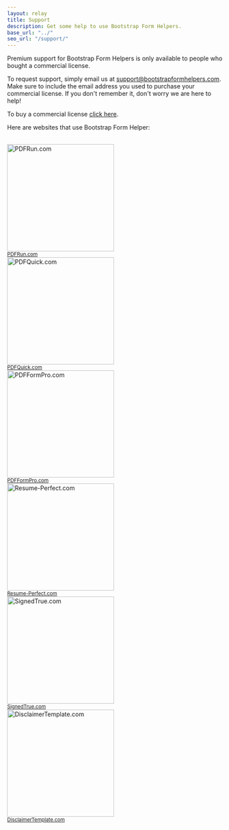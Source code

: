 ```yaml
---
layout: relay
title: Support
description: Get some help to use Bootstrap Form Helpers.
base_url: "../"
seo_url: "/support/"
---
```


Premium support for Bootstrap Form Helpers is only available to people who bought a commercial license.

To request support, simply email us at <a href="mailto:support@bootstrapformhelpers.com">support@bootstrapformhelpers.com</a>.
Make sure to include the email address you used to purchase your commercial license. If
you don't remember it, don't worry we are here to help!

To buy a commercial license [click here](../buy/).

Here are websites that use Bootstrap Form Helper:

<div class="container text-center">
	<br>
  <div class="col-lg-4 col-md-6 col-sm-12 text-center pb40">
  	<a href="https://www.pdfrun.com" target="_blank">
  		<img src="{{ page.base_url }}assets/img/pdfrun.png" alt="PDFRun.com" width="250">
  	</a>
  	<br>
  	<small><a href="https://www.pdfrun.com" target="_blank">PDFRun.com</a></small>
  </div>
  <div class="col-lg-4 col-md-6 col-sm-12 text-center pb40">
	<a href="https://www.pdfquick.com" target="_blank">
  		<img src="{{ page.base_url }}assets/img/pdfquick.png" alt="PDFQuick.com" width="250">
  	</a>
  	<br>
  	<small><a href="https://www.pdfquick.com" target="_blank">PDFQuick.com</a></small>
  </div>
  <div class="col-lg-4 col-md-6 col-sm-12 text-center pb40">
  	<a href="https://www.pdfformpro.com" target="_blank">
  		<img src="{{ page.base_url }}assets/img/pdfformpro.png" alt="PDFFormPro.com" width="250">
  	</a>
  	<br>
  	<small><a href="https://www.pdfformpro.com" target="_blank">PDFFormPro.com</a></small>
  </div>

  <div class="col-lg-4 col-md-6 col-sm-12 text-center pb40">
  	<a href="https://www.resume-perfect.com" target="_blank">
  		<img src="{{ page.base_url }}assets/img/resume.png" alt="Resume-Perfect.com" width="250">
  	</a>
  	<br>
  	<small><a href="https://www.resume-perfect.com" target="_blank">Resume-Perfect.com</a></small>
  </div>
  <div class="col-lg-4 col-md-6 col-sm-12 text-center pb40">
  	<a href="https://www.signedtrue.com" target="_blank">
  		<img src="{{ page.base_url }}assets/img/signedtrue.png" alt="SignedTrue.com" width="250">
  	</a>
  	<br>
  	<small><a href="https://www.signedtrue.com" target="_blank">SignedTrue.com</a></small>
  </div>
  <div class="col-lg-4 col-md-6 col-sm-12 text-center pb40">
  	<a href="https://www.DisclaimerTemplate.com" target="_blank">
  		<img src="{{ page.base_url }}assets/img/disclaimer.png" alt="DisclaimerTemplate.com" width="250">
  	</a>
  	<br>
  	<small><a href="https://www.DisclaimerTemplate.com" target="_blank">DisclaimerTemplate.com</a></small>
  </div>
</div>